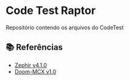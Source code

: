 # Code Test Raptor

Repositório contendo os arquivos do CodeTest

## 📚 Referências
- [Zephir v4.1.0](https://git-scm.com/doc](https://github.com/zephyrproject-rtos/zephyr))
- [Doom-MCX v1.0](https://docs.github.com](https://github.com/NXPHoverGames/Doom-MCX)/)

